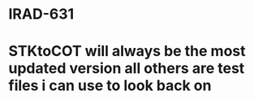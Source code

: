 # IRAD-631
# STKtoCOT will always be the most updated version all others are test files i can use to look back on
